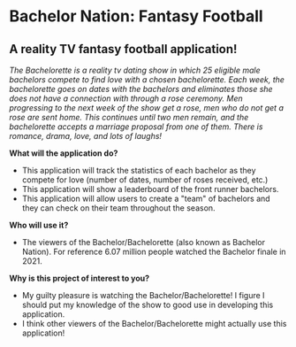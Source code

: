 # Bachelor Nation: Fantasy Football

## A reality TV fantasy football application!

*The Bachelorette is a reality tv dating show in which 25 eligible male bachelors compete to find love with a chosen 
bachelorette. Each week, the bachelorette goes on dates with the bachelors and eliminates those she does not have a 
connection with through a rose ceremony. Men progressing to the next week of the show get a rose, men who do not get a rose are sent home. This 
continues until two men remain, and the bachelorette accepts a marriage proposal from one of them. There is romance,
drama, love, and lots of laughs!*

**What will the application do?**
- This application will track the statistics of each bachelor as they compete for love (number of dates, 
number of roses received, etc.)
- This application will show a leaderboard of the front runner bachelors. 
- This application will allow users to create a "team" of bachelors and they can check on their team throughout 
the season.

**Who will use it?**
- The viewers of the Bachelor/Bachelorette (also known as Bachelor Nation). For reference 6.07 million people watched
the Bachelor finale in 2021.

**Why is this project of interest to you?**
- My guilty pleasure is watching the Bachelor/Bachelorette! I figure I should put my knowledge of the show to good use 
in developing this application.
- I think other viewers of the Bachelor/Bachelorette might actually use this application!
